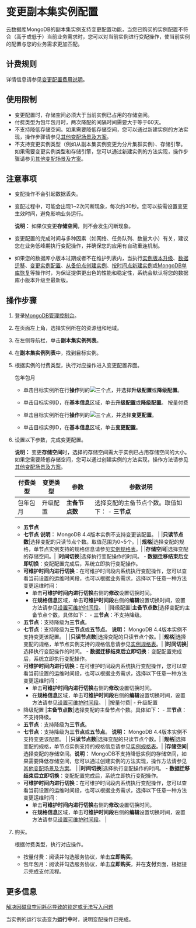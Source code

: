 # 变更副本集实例配置

云数据库MongoDB的副本集实例支持变更配置功能，当您已购买的实例配置不符合（高于或低于）当前业务需求时，您可以对当前实例进行变配操作，使当前实例的配置与您的业务需求更加匹配。

## 计费规则

详情信息请参见[变更配置费用说明](/cn.zh-CN/产品定价/变更配置费用说明.md)。

## 使用限制

-   变更配置时，存储空间必须大于当前实例已占用的存储空间。
-   付费类型为包年包月时，两次降配的间隔时间需要大于等于60天。
-   不支持降低存储空间。如果需要降低存储空间，您可以通过新建实例的方法实现，操作步骤请参见[其他变配场景及方案](/cn.zh-CN/用户指南/实例管理/变更实例配置/变更配置方案概览.md)。
-   不支持变更实例类型（例如从副本集实例变更为分片集群实例）、存储引擎。如果需要变更实例类型和存储引擎，您可以通过新建实例的方法实现，操作步骤请参见[其他变配场景及方案](/cn.zh-CN/用户指南/实例管理/变更实例配置/变更配置方案概览.md)。

## 注意事项

-   变配操作不会引起数据丢失。
-   变配过程中，可能会出现1~2次闪断现象，每次约30秒。您可以按需设置变更生效时间，避免影响业务运行。

    **说明：** 如果仅变更**存储空间**，则不会发生闪断现象。

-   变更配置的完成时间与多种因素（如网络、任务队列、数量大小）有关，建议您在业务低峰期执行变配操作，并确保您的应用有自动重连机制。
-   如果您的数据库小版本过期或者不在维护列表内，当执行[实例版本升级](/cn.zh-CN/用户指南/实例管理/数据库升级/升级数据库版本.md)、[数据迁移](/cn.zh-CN/用户指南/数据迁移和同步/MongoDB数据迁移和同步方案概览.md)、[变更实例配置](/cn.zh-CN/用户指南/实例管理/变更实例配置/变更配置方案概览.md)、[从备份点创建实例](/cn.zh-CN/用户指南/数据恢复/从备份点创建实例.md)、[按时间点新建实例](/cn.zh-CN/用户指南/数据恢复/按时间点新建实例.md)或[MongoDB单库恢复](/cn.zh-CN/用户指南/数据恢复/MongoDB单库恢复.md)等操作时，为保证提供更出色的性能和稳定性，系统会默认将您的数据库小版本升级至最新版。

## 操作步骤

1.  登录[MongoDB管理控制台](https://mongodb.console.aliyun.com/)。

2.  在页面左上角，选择实例所在的资源组和地域。

3.  在左侧导航栏，单击**副本集实例列表**。

4.  在**副本集实例列表**中，找到目标实例。

5.  根据实例的付费类型，执行对应操作进入变更配置界面。

    包年包月

    -   单击目标实例所在行**操作**列的![三个点](https://static-aliyun-doc.oss-accelerate.aliyuncs.com/assets/img/zh-CN/7156819951/p13851.png)，并选择**升级配置**或**降级配置**。
    -   单击目标实例ID，在**基本信息**区域，单击**升级配置**或**降级配置**。
    按量付费

    -   单击目标实例所在行**操作**列的![三个点](https://static-aliyun-doc.oss-accelerate.aliyuncs.com/assets/img/zh-CN/7156819951/p13851.png)，并选择**变更配置**。
    -   单击目标实例ID，在**基本信息**区域，单击**变更配置**。
6.  设置以下参数，完成变更配置。

    **说明：** 变更**存储空间**时，选择的存储空间需大于实例已占用存储空间的大小。如果您需要降低存储空间，您可以通过创建实例的方法实现，操作方法请参见[其他变配场景及方案](/cn.zh-CN/用户指南/实例管理/变更实例配置/变更配置方案概览.md)。

    |付费类型|变更类型|参数|参数说明|
    |----|----|--|----|
    |包年包月|升级配置|**主备节点数**|选择变配的主备节点个数。取值如下：    -   **三节点**
    -   **五节点**
    -   **七节点**
**说明：** MongoDB 4.4版本实例不支持变更该配置。 |
    |**只读节点数**|选择变配的只读节点个数。取值范围为0~5个。|
    |**规格**|选择变配的规格，单节点实例支持的规格信息请参见[实例规格表](/cn.zh-CN/产品简介/实例规格表.md)。|
    |**存储空间**|选择变配的存储空间。|
    |**时间切换**|选择执行变配操作的时间。    -   **数据迁移结束后立即切换**：变配配置完成后，系统立即执行变配操作。
    -   **可维护时间内进行切换**：在可维护时间段内系统执行变配操作，您可以查看当前设置的运维时间段，也可以根据业务需求，选择以下任意一种方法变更运维时间：
        -   单击**可维护时间内进行切换**右侧的**修改**设置切换时间。
        -   在**规格信息**区域，单击**可维护时间段**右侧的**编辑**设置切换时间，设置方法请参见[设置可维护时间段](/cn.zh-CN/用户指南/实例管理/设置可维护时间段.md)。 |
    |降级配置|**主备节点数**|选择变配的主备节点个数。具体如下：    -   **三节点**：不支持降级。
    -   **五节点**：支持降级为**三节点**。
    -   **七节点**：支持降级为**三节点**或**五节点**。
**说明：** MongoDB 4.4版本实例不支持变更该配置。 |
    |**只读节点数**|选择变配的只读节点个数。|
    |**规格**|选择变配的规格，单节点实例支持的规格信息请参见[实例规格表](/cn.zh-CN/产品简介/实例规格表.md)。|
    |**时间切换**|选择执行变配操作的时间。    -   **数据迁移结束后立即切换**：变配配置完成后，系统立即执行变配操作。
    -   **可维护时间内进行切换**：在可维护时间段内系统执行变配操作，您可以查看当前设置的运维时间段，也可以根据业务需求，选择以下任意一种方法变更运维时间：
        -   单击**可维护时间内进行切换**右侧的**修改**设置切换时间。
        -   在**规格信息**区域，单击**可维护时间段**右侧的**编辑**设置切换时间，设置方法请参见[设置可维护时间段](/cn.zh-CN/用户指南/实例管理/设置可维护时间段.md)。 |
    |按量付费|    -   升级配置
    -   降级配置
|**主备节点数**|选择变配的主备节点个数。具体如下：    -   **三节点**：不支持降级。
    -   **五节点**：支持降级为**三节点**。
    -   **七节点**：支持降级为**三节点**或**五节点**。
**说明：** MongoDB 4.4版本实例不支持变更该配置。 |
    |**只读节点数**|选择变配的只读节点个数。|
    |**规格**|选择变配的规格，单节点实例支持的规格信息请参见[实例规格表](/cn.zh-CN/产品简介/实例规格表.md)。|
    |**存储空间**|选择变配的存储空间。**说明：** MongoDB不支持降低实例的存储空间，如果需要降低存储空间，您可以通过创建实例的方法实现，操作方法请参见[其他变配场景及方案](/cn.zh-CN/用户指南/实例管理/变更实例配置/变更配置方案概览.md)。 |
    |**时间切换**|选择执行变配操作的时间。    -   **数据迁移结束后立即切换**：变配配置完成后，系统立即执行变配操作。
    -   **可维护时间内进行切换**：在可维护时间段内系统执行变配操作，您可以查看当前设置的运维时间段，也可以根据业务需求，选择以下任意一种方法变更运维时间：
        -   单击**可维护时间内进行切换**右侧的**修改**设置切换时间。
        -   在**规格信息**区域，单击**可维护时间段**右侧的**编辑**设置切换时间，设置方法请参见[设置可维护时间段](/cn.zh-CN/用户指南/实例管理/设置可维护时间段.md)。 |

7.  购买。

    根据付费类型，执行对应操作。

    -   按量付费：阅读并勾选服务协议，单击**立即购买**。
    -   包年包月：阅读并勾选服务协议，单击**立即购买**，并在**支付**页面，根据提示完成支付流程。

## 更多信息

[解决因磁盘空间耗尽导致的锁定或无法写入问题](/cn.zh-CN/常见问题/性能和存储空间/MongoDB中磁盘空间耗尽导致无法写入问题.md)

当实例的运行状态变为**运行中**时，说明变配操作已完成。

